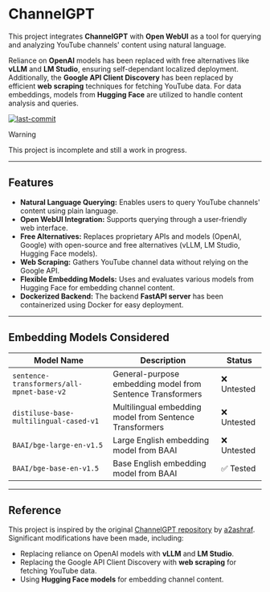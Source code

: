 # ChannelGPT

This project integrates **ChannelGPT** with **Open WebUI** as a tool for querying and analyzing YouTube channels' content using natural language.

Reliance on **OpenAI** models has been replaced with free alternatives like **vLLM** and **LM Studio**, ensuring self-dependant localized deployment. Additionally, the **Google API Client Discovery** has been replaced by efficient **web scraping** techniques for fetching YouTube data. For data embeddings, models from **Hugging Face** are utilized to handle content analysis and queries.

<a href="#"><img alt="last-commit" src="https://img.shields.io/github/last-commit/NotYuSheng/ChannelGPT?color=red"></a>

> [!WARNING]  
> This project is incomplete and still a work in progress.

---

## Features

- **Natural Language Querying:** Enables users to query YouTube channels' content using plain language.
- **Open WebUI Integration:** Supports querying through a user-friendly web interface.
- **Free Alternatives:** Replaces proprietary APIs and models (OpenAI, Google) with open-source and free alternatives (vLLM, LM Studio, Hugging Face models).
- **Web Scraping:** Gathers YouTube channel data without relying on the Google API.
- **Flexible Embedding Models:** Uses and evaluates various models from Hugging Face for embedding channel content.
- **Dockerized Backend:** The backend **FastAPI server** has been containerized using Docker for easy deployment.

---

## Embedding Models Considered

| Model Name                                   | Description                                   | Status  |
|---------------------------------------------|---------------------------------------------|---------|
| `sentence-transformers/all-mpnet-base-v2`   | General-purpose embedding model from Sentence Transformers | ❌ Untested |
| `distiluse-base-multilingual-cased-v1`      | Multilingual embedding model from Sentence Transformers   | ❌ Untested |
| `BAAI/bge-large-en-v1.5`                    | Large English embedding model from BAAI                  | ❌ Untested |
| `BAAI/bge-base-en-v1.5`                     | Base English embedding model from BAAI                   | ✅ Tested   |

---

## Reference

This project is inspired by the original [ChannelGPT repository](https://github.com/a2ashraf/ChannelGPT) by [a2ashraf](https://github.com/a2ashraf). Significant modifications have been made, including:

- Replacing reliance on OpenAI models with **vLLM** and **LM Studio**.
- Replacing the Google API Client Discovery with **web scraping** for fetching YouTube data.
- Using **Hugging Face models** for embedding channel content.
